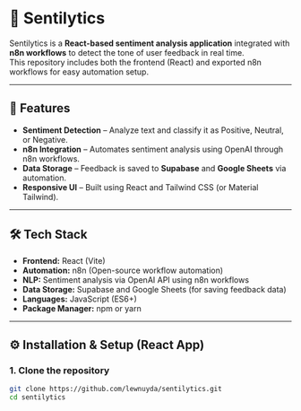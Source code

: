 # 🧠 Sentilytics

Sentilytics is a **React-based sentiment analysis application** integrated with **n8n workflows** to detect the tone of user feedback in real time.  
This repository includes both the frontend (React) and exported n8n workflows for easy automation setup.

---

## 🚀 Features

- **Sentiment Detection** – Analyze text and classify it as Positive, Neutral, or Negative.
- **n8n Integration** – Automates sentiment analysis using OpenAI through n8n workflows.
- **Data Storage** – Feedback is saved to **Supabase** and **Google Sheets** via automation.
- **Responsive UI** – Built using React and Tailwind CSS (or Material Tailwind).

---

## 🛠 Tech Stack

- **Frontend:** React (Vite)
- **Automation:** n8n (Open-source workflow automation)
- **NLP:** Sentiment analysis via OpenAI API using n8n workflows
- **Data Storage:** Supabase and Google Sheets (for saving feedback data)
- **Languages:** JavaScript (ES6+)
- **Package Manager:** npm or yarn

---

## ⚙️ Installation & Setup (React App)

### **1. Clone the repository**

```bash
git clone https://github.com/lewnuyda/sentilytics.git
cd sentilytics
```
